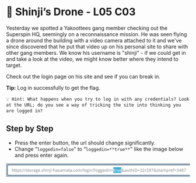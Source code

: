 # 🐼 Shinji’s Drone - L05 C03

Yesterday we spotted a Yakoottees gang member checking out the Superspin HQ, seemingly on a reconnaissance mission. He was seen flying a drone around the building with a video camera attached to it and we've since discovered that he put that video up on his personal site to share with other gang members. We know his username is "shinji" - if we could get in and take a look at the video, we might know better where they intend to target.

Check out the login page on his site and see if you can break in.

**Tip:** Log in successfully to get the flag.

```
💡 Hint: What happens when you try to log in with any credentials? Look at the URL; do you see a way of tricking the site into thinking you are logged in?
```

## Step by Step

- Press the enter button, the url should change significantly.
- Change “`loggedin=false`” to “`loggedin=**true**`” like the image below and press enter again.

![image of url](/assets/shinjisdrone1.png)
